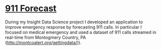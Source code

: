 # [911 Forecast](http://www.911forecast.site)
During my Insight Data Science project I developed an application to improve emergency response by forecasting 911 calls. In particular I focused on medical emergency and used a dataset of 911 calls streamed in real-time from Montogmery Country, PA (http://montcoalert.org/gettingdata/)).











